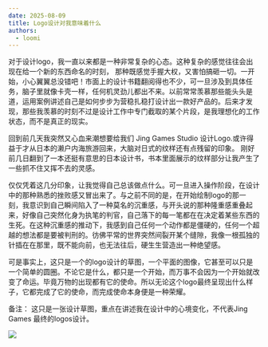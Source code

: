 ```yaml
---
date: 2025-08-09
title: Logo设计对我意味着什么
authors:
  - loomi
---
```


对于设计logo，我一直以来都是一种非常复杂的心态。这种复杂的感觉往往会出现在给一个新的东西命名的时刻， 那种既感觉手握大权，又害怕搞砸一切。一开始，小心翼翼总没错吧！<!-- more -->市面上的设计书籍翻阅得也不少，可一旦涉及到具体任务，脑子里就像卡壳一样，任何机灵劲儿都出不来。以前常常羡慕那些能头头是道，运用案例讲述自己是如何步步为营稳扎稳打设计出一款好产品的。后来才发现，那些我羡慕的时刻不过是设计工作中专门截取的某个片段，是我理想化的工作状态，而不是真正的现实。

回到前几天我突然又心血来潮想要给我们 Jing Games Studio 设计Logo.或许得益于才从日本的濑户内海旅游回来，大脑对日式的纹样还有点残留的印象。 刚好前几日翻到了一本还挺有意思的日本设计书，书本里面展示的纹样部分让我产生了一些抓不住又挥不去的灵感。

仅仅凭着这几分印象，让我觉得自己总该做点什么。可一旦进入操作阶段，在设计中的那种熟悉的挫败感又冒出来了。与之前不同的是，在开始绘制logo的那一刻，我意识到自己瞬间陷入了一种莫名的沉重感，与开头说的那种隆重感重叠起来，好像自己突然化身为执笔的判官，自己落下的每一笔都在在决定着某些东西的生死。在这种沉重感的推动下，我感到自己任何一个动作都是僵硬的，任何一个超越的想法都是要被判刑的。彷佛平常的世界突然间裂开某个缝隙，我像一根孤独的针插在在那里，既不能向前，也无法往后，硬生生营造出一种绝望感。

可是事实上，这只是一个的logo设计的草图，一个平面的图像，它甚至可以只是一个简单的圆圈。不论它是什么，都只是一个开始，而万事不会因为一个开始就改变了命运。毕竟万物的出现都有它的使命。所以无论这个logo最终呈现出什么样子，它都完成了它的使命，而完成使命本身便是一种荣耀。

备注： 这只是一张设计草图，重点在讲述我在设计中的心境变化，不代表Jing Games 最终的logos设计。

![](http://jing.games/assets/blog/devlog-2025-8-9.jpg)